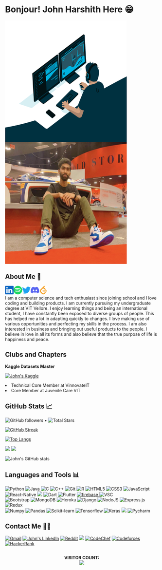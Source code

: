 # Bonjour! John Harshith Here 😁
<p>
<img align="center" alt="GIF" src="Icons/code.gif?raw=true" width="400" height="400"/>
<img align="center" alt="GIF" src="Icons/JohnHarshith.png?raw=true" width="400" height="400"/>
</p>

## About Me 💌

<p>
  <a href="https://www.linkedin.com/in/johnharshith-prince/"><img align="left" alt="John's LinkedIn" height="28" width="28px" src="Icons/linkedin.svg" /></a>
  <a href="https://open.spotify.com/user/m91c9rh6e53npwij3606kpo4p"><img align="left" alt="John's Spotify" height="28" width="28px" src="Icons/music.svg" /></a>
  <a href="https://twitter.com/JohnTheCupid"><img align="left" alt="John's Twitter" height="28" width="28px" src="Icons/birdapp.svg" /></a>
  <a href="https://discord.gg/DBERmUJq"><img align="left" alt="John's Discord" height="28" width="28px" src="Icons/discord.svg"/></a>
  <a href="https://leetcode.com/JohnHarshith/" target="blank"><img align="left" src="Icons/leetcode.svg" alt="John" height="28" width="28px" /></a>

<br> 

I am a computer science and tech enthusiast since joining school and I love coding and building products. I am currently pursuing my undergraduate degree at VIT Vellore. I enjoy learning things and being an international student, I have constantly been exposed to diverse groups of people. This has helped me a lot in adapting quickly to changes. I love making use of various opportunities and perfecting my skills in the process. I am also interested in business and bringing out useful products to the people. I believe in love in all its forms and also believe that the true purpose of life is happiness and peace.</p>

## Clubs and Chapters

**Kaggle Datasets Master**

<a href="https://www.kaggle.com/johnharshith"><img height="28" alt="John's Kaggle" src="https://road-to-kaggle-grandmaster.vercel.app/api/simple/johnharshith"/></a>

<p>
<li>Technical Core Member at VinnovateIT</li>
<li>Core Member at Juvenile Care VIT</li>
</p>

## GitHub Stats 📈

<p>
  <img alt="GitHub followers" src="https://img.shields.io/github/followers/JohnHarshith?label=FOLLOWERS"> •   
  <img src="https://img.shields.io/github/stars/JohnHarshith?label=STARS" alt="Total Stars">
</p>

[![GitHub Streak](https://github-readme-streak-stats.herokuapp.com/?user=JohnHarshith&theme=blood-dark)](https://git.io/streak-stats)

[![Top Langs](https://github-readme-stats.vercel.app/api/top-langs/?username=JohnHarshith&layout=compact&theme=github_dark)](https://github.com/JohnHarshith/github-readme-stats)

![](https://raw.githubusercontent.com/JohnHarshith/github-stats-transparent/output/generated/overview.svg)
![](https://raw.githubusercontent.com/JohnHarshith/github-stats-transparent/output/generated/languages.svg)

![John's GitHub stats](https://github-readme-stats.vercel.app/api?username=JohnHarshith&theme=dracula&show_icons=true&include_all_commits=true)

## Languages and Tools 📊
<p>
  <img alt="Python" height="28" src="https://img.shields.io/badge/python-%2314354C.svg?&style=for-the-badge&logo=python&logoColor=yellow"/>
  <img alt="Java" height="28" src="https://img.shields.io/badge/java-%23ED8B00.svg?&style=for-the-badge&logo=java&logoColor=blue"/>
  <img alt="C" height="28" src="https://img.shields.io/badge/c-%2300599C.svg?&style=for-the-badge&logo=c&logoColor=white"/>
  <img alt="C++" height="28" src="https://img.shields.io/badge/c++-%2300599C.svg?&style=for-the-badge&logo=c%2B%2B&ogoColor=white"/>
  <img alt="Git" height="28" src="https://img.shields.io/badge/git-%23F05033.svg?&style=for-the-badge&logo=git&logoColor=white"/>
  <img alt="R" height="28" src="https://img.shields.io/badge/R-276DC3?style=for-the-badge&logo=r&logoColor=yellow"/>
  <img alt="HTML5" height="28" src="https://img.shields.io/badge/html5-%23E34F26.svg?&style=for-the-badge&logo=html5&logoColor=white"/>
  <img alt="CSS3" height="28" src="https://img.shields.io/badge/css3-%231572B6.svg?&style=for-the-badge&logo=css3&logoColor=white"/>
  <img alt="JavaScript" height="28" src="https://img.shields.io/badge/javascript-F7DF1E?style=for-the-badge&logo=javascript&logoColor=black"/>
  <br>
  <img alt="React-Native" height="28" src="https://img.shields.io/badge/React_Native-20232A?style=for-the-badge&logo=react&logoColor=61DAFB"/>
  <img src="https://img.shields.io/badge/react%20-%2300D9FF.svg?&style=for-the-badge&logo=react&logoColor=white"/>
  <img alt="Dart" height="28" src="https://img.shields.io/badge/dart-%230175C2.svg?style=for-the-badge&logo=dart&logoColor=white"/>
  <img alt="Flutter" height="28" src="https://img.shields.io/badge/Flutter-%2302569B.svg?style=for-the-badge&logo=Flutter&logoColor=white"/>
  </a> 
  <a href="https://firebase.google.com/" target="_blank"> <img src="https://img.shields.io/badge/firebase-ffca28?style=for-the-badge&logo=firebase&logoColor=white" alt="firebase"/> </a>
   <img alt="VSC" height="28"src="https://img.shields.io/badge/Visual_Studio_Code-0078D4?style=for-the-badge&logo=visual%20studio%20code&logoColor=white"/>
  <br>
  <img alt="Bootstrap" height="28" src="https://img.shields.io/badge/Bootstrap-563D7C?style=for-the-badge&logo=bootstrap&logoColor=white"/>
  <img alt="MongoDB" height="28" src="https://img.shields.io/badge/MongoDB-4EA94B?style=for-the-badge&logo=mongodb&logoColor=white"/>
  <img alt="Heroku" height="28" src="https://img.shields.io/badge/heroku-%23430098.svg?&style=for-the-badge&logo=heroku&logoColor=white"/>
  <img alt="Django" height="28" src="https://img.shields.io/badge/django-%23092E20.svg?&style=for-the-badge&logo=django&logoColor=green"/>
  <img alt="NodeJS" height="28" src="https://img.shields.io/badge/node.js-%2343853D.svg?&style=for-the-badge&logo=node.js&logoColor=white"/>
  <img alt="Express.js" height="28" src="https://img.shields.io/badge/express.js-%23404d59.svg?&style=for-the-badge"/>
  <img alt="Redux" height="28" src="https://img.shields.io/badge/redux-%23593d88.svg?&style=for-the-badge&logo=redux&logoColor=white"/>
  <br>
  <img alt="Numpy" height="28" src="https://img.shields.io/badge/Numpy-777BB4?style=for-the-badge&logo=numpy&logoColor=white"/>
  <img alt="Pandas" height="28" src="https://img.shields.io/badge/Pandas-2C2D72?style=for-the-badge&logo=pandas&logoColor=white"/>
  <img alt="Scikit-learn" height="28" src ="https://img.shields.io/badge/scikit_learn-F7931E?style=for-the-badge&logo=scikit-learn&logoColor=white"/>
  <img alt="Tensorflow" height="28"src="https://img.shields.io/badge/TensorFlow-FF6F00?style=for-the-badge&logo=TensorFlow&logoColor=white"/>
  <img alt="Keras" height="28" src="https://img.shields.io/badge/Keras-D00000?style=for-the-badge&logo=Keras&logoColor=white"/>
  <img src="https://img.shields.io/badge/Pytorch%20-%23FF2812.svg?&style=for-the-badge&logo=Pytorch&logoColor=white" />
  <img alt="Pycharm" height="28" src ="https://img.shields.io/badge/pycharm-143?style=for-the-badge&logo=pycharm&logoColor=black&color=black&labelColor=green"/>
</p>

## Contact Me 🤟🏼
<p align="left">
  <a href="mailto: johnhreigns@gmail.com"><img height="28" alt="Gmail" src="https://img.shields.io/badge/Gmail-D14836?style=for-the-badge&logo=gmail&logoColor=white"/></a>
  <a href="https://www.linkedin.com/in/johnharshith-prince/"><img height="28" src="https://img.shields.io/badge/LinkedIn-0077B5?style=for-the-badge&logo=linkedin&logoColor=white" alt="John's LinkedIn"></a>
  <!---<a href="https://www.johnharshith.com"><img height="28" alt="Website" src="https://img.shields.io/badge/website-000000?style=for-the-badge&logo=About.me&logoColor=white"/></a> -->
  <a href="reddit.com/user/JohnnieLove"><img height="28" alt="Reddit" src="https://img.shields.io/badge/Reddit-FF4500?style=for-the-badge&logo=reddit&logoColor=white"/></a>
 <a href="https://www.kaggle.com/johnharshith"><img src="https://img.shields.io/badge/kaggle-%231DA1F2.svg?&style=for-the-badge&logo=kaggle&logoColor=white" height=28></a>
  <a href="https://www.codechef.com/users/johnharshith"><img height="28" alt="CodeChef" src="https://img.shields.io/badge/Codechef-%23B92B27.svg?&style=for-the-badge&logo=Codechef&logoColor=white"/></a>
  <a href="https://codeforces.com/profile/JohnHarshith"><img height="28" alt="Codeforces" src="https://img.shields.io/badge/Codeforces-445f9d?style=for-the-badge&logo=Codeforces&logoColor=white"/></a>
  <a href="https://www.hackerrank.com/JohnHarshith"><img height="28" alt="HackerRank" src="https://img.shields.io/badge/-Hackerrank-2EC866?style=for-the-badge&logo=HackerRank&logoColor=white"/></a>
</p>

##
<p align="center"> 
 <b>VISITOR COUNT:</b><br>
  <img src="https://profile-counter.glitch.me/JohnHarshith/count.svg" />
</p>

